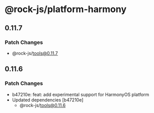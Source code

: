 # @rock-js/platform-harmony

## 0.11.7

### Patch Changes

- @rock-js/tools@0.11.7

## 0.11.6

### Patch Changes

- b47210e: feat: add experimental support for HarmonyOS platform
- Updated dependencies [b47210e]
  - @rock-js/tools@0.11.6
